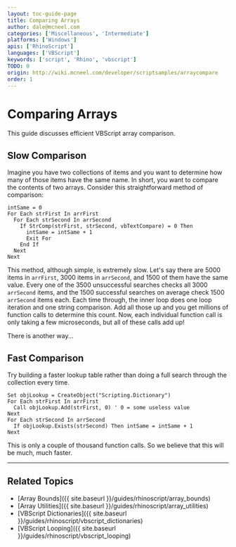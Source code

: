 ```yaml
---
layout: toc-guide-page
title: Comparing Arrays
author: dale@mcneel.com
categories: ['Miscellaneous', 'Intermediate']
platforms: ['Windows']
apis: ['RhinoScript']
languages: ['VBScript']
keywords: ['script', 'Rhino', 'vbscript']
TODO: 0
origin: http://wiki.mcneel.com/developer/scriptsamples/arraycompare
order: 1
---
```


# Comparing Arrays

This guide discusses efficient VBScript array comparison.

## Slow Comparison

Imagine you have two collections of items and you want to determine how many of those items have the same name.  In short, you want to compare the contents of two arrays.  Consider this straightforward method of comparison:

```vbnet
intSame = 0
For Each strFirst In arrFirst
  For Each strSecond In arrSecond
    If StrComp(strFirst, strSecond, vbTextCompare) = 0 Then
      intSame = intSame + 1
      Exit For
    End If
  Next
Next
```

This method, although simple, is extremely slow.  Let's say there are 5000 items in `arrFirst`, 3000 items in `arrSecond`, and 1500 of them have the same value. Every one of the 3500 unsuccessful searches checks all 3000 `arrSecond` items, and the 1500 successful searches on average check 1500 `arrSecond` items each. Each time through, the inner loop does one loop iteration and one string comparison. Add all those up and you get millions of function calls to determine this count. Now, each individual function call is only taking a few microseconds, but all of these calls add up!

There is another way...

## Fast Comparison

Try building a faster lookup table rather than doing a full search through the collection every time.

```vbnet
Set objLookup = CreateObject("Scripting.Dictionary")
For Each strFirst In arrFirst
  Call objLookup.Add(strFirst, 0) ' 0 = some useless value
Next
For Each strSecond In arrSecond
  If objLookup.Exists(strSecond) Then intSame = intSame + 1
Next
```

This is only a couple of thousand function calls.  So we believe that this will be much, much faster.

---

## Related Topics

- [Array Bounds]({{ site.baseurl }}/guides/rhinoscript/array_bounds)
- [Array Utilities]({{ site.baseurl }}/guides/rhinoscript/array_utilities)
- [VBScript Dictionaries]({{ site.baseurl }}/guides/rhinoscript/vbscript_dictionaries)
- [VBScript Looping]({{ site.baseurl }}/guides/rhinoscript/vbscript_looping)

